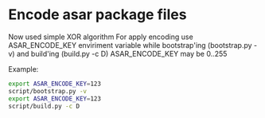 # Encode asar package files

Now used simple XOR algorithm
For apply encoding use ASAR_ENCODE_KEY enviriment variable while bootstrap'ing (bootstrap.py -v) and build'ing (build.py -c D)
ASAR_ENCODE_KEY may be 0..255

Example:

```sh
export ASAR_ENCODE_KEY=123
script/bootstrap.py -v
export ASAR_ENCODE_KEY=123
script/build.py -c D
```
